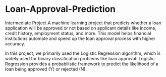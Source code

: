 # Loan-Approval-Prediction
Intermediate Project
A machine learning project that predicts whether a loan application will be approved or not based on applicant details like income, credit history, employment status, and more. This model helps financial institutions automate and speed up the loan approval process with higher accuracy.

In this project, we primarily used the Logistic Regression algorithm, which is widely used for binary classification problems like loan approval. Logistic Regression provides a probabilistic framework to predict the likelihood of a loan being approved (Y) or rejected (N).
